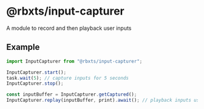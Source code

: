 # @rbxts/input-capturer
A module to record and then playback user inputs

## Example
```ts
import InputCapturer from "@rbxts/input-capturer";

InputCapturer.start();
task.wait(5); // capture inputs for 5 seconds
InputCapturer.stop();

const inputBuffer = InputCapturer.getCaptured();
InputCapturer.replay(inputBuffer, print).await(); // playback inputs using `print`
```
